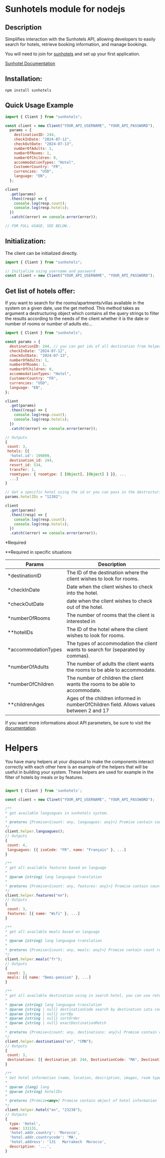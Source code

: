 # Sunhotels module for nodejs

## Description

Simplifies interaction with the Sunhotels API, allowing developers to easily search for hotels, retrieve booking information, and manage bookings.

You will need to join for [sunhotels](https://www.sunhotels.com/en/join-us-form/) and set up your first application.

[Sunhotel Documentation](http://xml.sunhotels.net/15/SOAP/NonStaticXMLAPI.asmx/)

## Installation:

`npm install sunhotels`

## Quick Usage Example

```javascript
import { Client } from "sunhotels";

const client = new Client("YOUR_API_USERNAME", "YOUR_API_PASSWORD"),
  params = {
    destinationID: 244,
    checkInDate: "2024-07-12",
    checkOutDate: "2024-07-13",
    numberOfAdults: 1,
    numberOfRooms: 1,
    numberOfChildren: 0,
    accommodationTypes: "Hotel",
    CustomerCountry: "FR",
    currencies: "USD",
    language: "EN",
  };

client
  .get(params)
  .then((resp) => {
    console.log(resp.count);
    console.log(resp.hotels);
  })
  .catch((error) => console.error(error));

// FOR FULL USAGE, SEE BELOW..
```

## Initialization:

The client can be initialized directly.

```javascript
import { Client } from "sunhotels";

// Initialize using username and password
const client = new Client("YOUR_API_USERNAME", "YOUR_API_PASSWORD");
```

## Get list of hotels offer:

If you want to search for the rooms/apartments/villas available in the system on a given date, use the get method. This method takes as argument a destructuring object which contains all the query strings to filter the results according to the needs of the client whether it is the date or number of rooms or number of adults etc...

```javascript
import { Client } from "sunhotels";

const params = {
  destinationID: 244, // you can get ids of all destination from helpers
  checkInDate: "2024-07-12",
  checkOutDate: "2024-07-13",
  numberOfAdults: 1,
  numberOfRooms: 1,
  numberOfChildren: 0,
  accommodationTypes: "Hotel",
  CustomerCountry: "FR",
  currencies: "USD",
  language: "EN",
};

client
  .get(params)
  .then((resp) => {
    console.log(resp.count);
    console.log(resp.hotels);
  })
  .catch((error) => console.error(error));

// Outputs
{
 count: 3,
 hotels: [{
  'hotel.id': 199899,
  destination_id: 244,
  resort_id: 534,
  transfer: 1,
  roomtypes: { roomtype: [ [Object], [Object] ] }}, ...
  ...]
} 

// Get a specific hotel using the id or you can pass in the destructuring params.
params.hotelIDs = "12382";

client
  .get(params)
  .then((resp) => {
    console.log(resp.count);
    console.log(resp.hotels);
  })
  .catch((error) => console.error(error));
```

\*Required

\*\*Required in specific situations

| Params               | Description                                                                             |
| -------------------- | --------------------------------------------------------------------------------------- |
| \*destinationID      | The ID of the destination where the client wishes to look for rooms.                    |
| \*checkInDate        | Date when the client wishes to check into the hotel.                                    |
| \*checkOutDate       | date when the client wishes to check out of the hotel.                                  |
| \*numberOfRooms      | The number of rooms that the client is interested in                                    |
| \*\*hotelIDs         | The ID of the hotel where the client wishes to look for rooms.                          |
| \*accommodationTypes | The types of accommodation the client wants to search for (separated by commas).        |
| \*numberOfAdults     | The number of adults the client wants the rooms to be able to accommodate.              |
| \*numberOfChildren   | The number of children the client wants the rooms to be able to accommodate.            |
| \*\*childrenAges     | Ages of the children informed in numberOfChildren field. Allows values between 2 and 17 |

If you want more informations about API parameters, be sure to visit the [documentation](http://xml.sunhotels.net/15/XML%20spec%20Sunhotels%20v15.pdf).

# Helpers

You have many helpers at your disposal to make the components interact correctly with each other here is an example of the helpers that will be useful in building your system. These helpers are used for example in the filter of hotels by meals or by features.

```javascript

import { Client } from 'sunhotels';

const client = new Clinet("YOUR_API_USERNAME", "YOUR_API_PASSWORD");

/**
* get available languagues in sunhotels system.
*
* @returns {Promise<{count: any, languagues: any}>} Promise contain count result and list of languagues
*/
client.helper.languagues();
// Outputs
{
 count: 4,
 languagues: [{ isoCode: "FR", name: "Français" }, ...]
}

/**
* get all available features based on language
*
* @param {string} lang languague translation
*
* @returns {Promise<{count: any, features: any}>} Promise contain count result and list of features
*/
client.helper.features("en");
// Outputs
{
 count: 3,
 features: [{ name: "Wifi" }, ...]
} 

/**
* get all available meals based on language
*
* @param {string} lang languague translation
*
* @returns {Promise<{count: any, meals: any}>} Promise contain count result and list of meals
*/
client.helper.meals("fr");
// Outputs
{
 count: 3,
 meals: [{ name: "Demi-pension" }, ...]
}

/**
* get all available destination using in search hotel, you can use returned destination id in search hotel by city
*
* @param {string} lang languague translation
* @param {string | null} destinationCode search by destination iata code for example "PAR" (Paris) or "CMN" (Casablanca)
* @param {string | null} sortBy
* @param {string | null} sortOrder
* @param {string | null} exactDestinationMatch
*
* @returns {Promise<{count: any, destinations: any}>} Promise contain count result and list of destinations
*/
client.helper.destinations("en", "CMN");
// Outputs
{
 count: 3,
 destinations: [{ destination_id: 244, DestinationCode: "MA", DestinationName: "Marrakesh",... }, ...]
}

/**
* Get hotel information (name, location, description, images, room types...)
*
* @param {lang} lang
* @param {string} hotelIDs
*
* @returns {Promise<any>} Promise contain object of hotel information
*/
client.helper.hotel("en", "23238");
// Outputs
{ 
  type: 'Hotel',
  name: 131131,
  'hotel.addr.country': 'Morocco',
  'hotel.addr.countrycode': 'MA',
  'hotel.address': '131   Marrakech  Morocco',
  description: '...',
}

```
